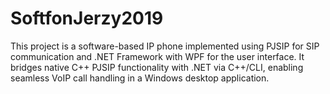 # SoftfonJerzy2019
This project is a software-based IP phone implemented using PJSIP for SIP communication and .NET Framework with WPF for the user interface. It bridges native C++ PJSIP functionality with .NET via C++/CLI, enabling seamless VoIP call handling in a Windows desktop application.
